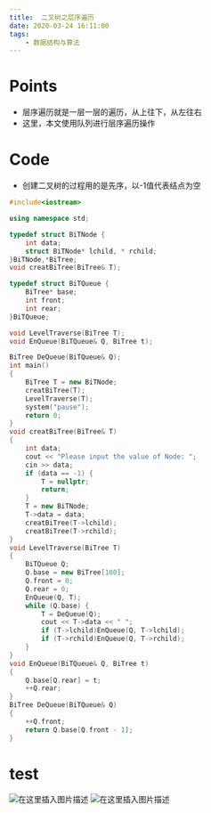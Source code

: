 ```yaml
---
title:  二叉树之层序遍历
date: 2020-03-24 16:11:00
tags:
	- 数据结构与算法
---
```


# Points
- 层序遍历就是一层一层的遍历，从上往下，从左往右
- 这里，本文使用队列进行层序遍历操作

<!--more-->
# Code
- 创建二叉树的过程用的是先序，以-1值代表结点为空

```cpp
#include<iostream>

using namespace std;

typedef struct BiTNode {
    int data;
    struct BiTNode* lchild, * rchild;
}BiTNode,*BiTree;
void creatBiTree(BiTree& T);

typedef struct BiTQueue {
    BiTree* base;
    int front;
    int rear;
}BiTQueue;

void LevelTraverse(BiTree T);
void EnQueue(BiTQueue& Q, BiTree t);

BiTree DeQueue(BiTQueue& Q);
int main()
{
    BiTree T = new BiTNode;
    creatBiTree(T);
    LevelTraverse(T);
    system("pause");
    return 0;
}
void creatBiTree(BiTree& T)
{
    int data;
    cout << "Please input the value of Node: ";
    cin >> data;
    if (data == -1) {
        T = nullptr;
        return;
    }
    T = new BiTNode;
    T->data = data;
    creatBiTree(T->lchild);
    creatBiTree(T->rchild);
}
void LevelTraverse(BiTree T)
{
    BiTQueue Q;
    Q.base = new BiTree[100];
    Q.front = 0;
    Q.rear = 0;
    EnQueue(Q, T);
    while (Q.base) {
        T = DeQueue(Q);
        cout << T->data << " ";
        if (T->lchild)EnQueue(Q, T->lchild);
        if (T->rchild)EnQueue(Q, T->rchild);
    }
}
void EnQueue(BiTQueue& Q, BiTree t)
{
    Q.base[Q.rear] = t;
    ++Q.rear;
}
BiTree DeQueue(BiTQueue& Q)
{
    ++Q.front;
    return Q.base[Q.front - 1];
}
```
# test
![在这里插入图片描述](https://img-blog.csdnimg.cn/20200324160822280.png?x-oss-process=image/watermark,type_ZmFuZ3poZW5naGVpdGk,shadow_10,text_aHR0cHM6Ly9ibG9nLmNzZG4ubmV0L3dlaXhpbl80MzQ4ODk1OA==,size_16,color_FFFFFF,t_70)
![在这里插入图片描述](https://img-blog.csdnimg.cn/20200324161025438.png?x-oss-process=image/watermark,type_ZmFuZ3poZW5naGVpdGk,shadow_10,text_aHR0cHM6Ly9ibG9nLmNzZG4ubmV0L3dlaXhpbl80MzQ4ODk1OA==,size_16,color_FFFFFF,t_70)

